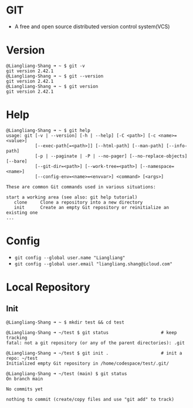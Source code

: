 # GIT
* A free and open source distributed version control system(VCS)
# Version
```
@Liangliang-Shang ➜ ~ $ git -v
git version 2.42.1
@Liangliang-Shang ➜ ~ $ git --version
git version 2.42.1
@Liangliang-Shang ➜ ~ $ git version
git version 2.42.1
```
# Help
```
@Liangliang-Shang ➜ ~ $ git help
usage: git [-v | --version] [-h | --help] [-C <path>] [-c <name>=<value>]
           [--exec-path[=<path>]] [--html-path] [--man-path] [--info-path]
           [-p | --paginate | -P | --no-pager] [--no-replace-objects] [--bare]
           [--git-dir=<path>] [--work-tree=<path>] [--namespace=<name>]
           [--config-env=<name>=<envvar>] <command> [<args>]

These are common Git commands used in various situations:

start a working area (see also: git help tutorial)
   clone     Clone a repository into a new directory
   init      Create an empty Git repository or reinitialize an existing one
...
```
# Config
* `git config --global user.name "Liangliang"`
* `git config --global user.email "liangliang.shang@icloud.com"`
# Local Repository
## Init
```
@Liangliang-Shang ➜ ~ $ mkdir test && cd test

@Liangliang-Shang ➜ ~/test $ git status			           # keep tracking
fatal: not a git repository (or any of the parent directories): .git

@Liangliang-Shang ➜ ~/test $ git init .			           # init a repo: ~/test
Initialized empty Git repository in /home/codespace/test/.git/

@Liangliang-Shang ➜ ~/test (main) $ git status
On branch main

No commits yet

nothing to commit (create/copy files and use "git add" to track)
```
